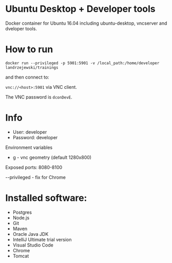 # Ubuntu Desktop + Developer tools

Docker container for Ubuntu 16.04 including ubuntu-desktop, vncserver and dveloper tools.

# How to run

`docker run --privileged -p 5901:5901 -v /local_path:/home/developer landrzejewski/trainings`

and then connect to:

`vnc://<host>:5901` via VNC client.

The VNC password is `dconDevE`.

# Info

- User: developer
- Password: developer

Environment variables

- g - vnc geometry (default 1280x800)

Exposed ports: 8080-8100

--privileged - fix for Chrome 

# Installed software:

- Postgres
- Node.js
- Git
- Maven
- Oracle Java JDK
- IntelliJ Ultimate trial version
- Visual Studio Code
- Chrome
- Tomcat